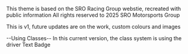 This theme is based on the SRO Racing Group webstie, recreated with public information
All rights reserved to 2025 SRO Motorsports Group

This is v1, future updates are on the work, custom colours and images

--Using Classes--
In this current version, the class system is using the driver Text Badge
